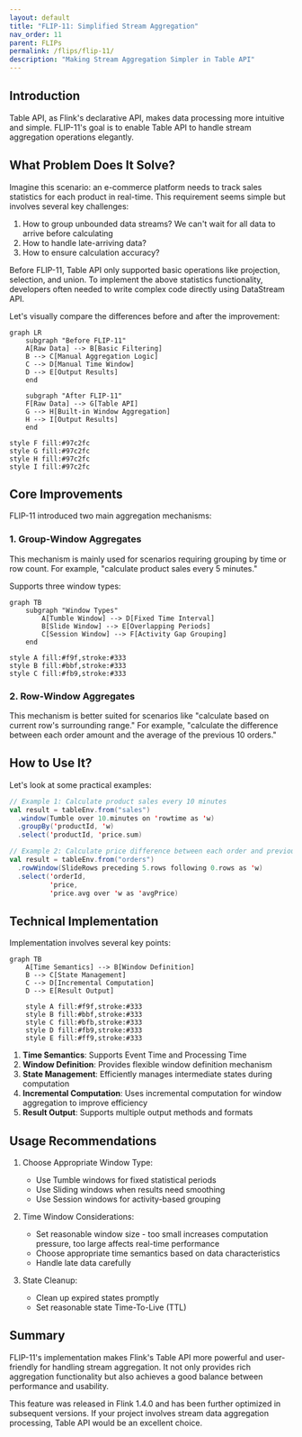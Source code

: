 ```yaml
---
layout: default
title: "FLIP-11: Simplified Stream Aggregation"
nav_order: 11
parent: FLIPs
permalink: /flips/flip-11/
description: "Making Stream Aggregation Simpler in Table API"
---
```


## Introduction

Table API, as Flink's declarative API, makes data processing more intuitive and simple. FLIP-11's goal is to enable Table API to handle stream aggregation operations elegantly.

## What Problem Does It Solve?

Imagine this scenario: an e-commerce platform needs to track sales statistics for each product in real-time. This requirement seems simple but involves several key challenges:

1. How to group unbounded data streams? We can't wait for all data to arrive before calculating
2. How to handle late-arriving data?
3. How to ensure calculation accuracy?

Before FLIP-11, Table API only supported basic operations like projection, selection, and union. To implement the above statistics functionality, developers often needed to write complex code directly using DataStream API.

Let's visually compare the differences before and after the improvement:

```mermaid
graph LR
    subgraph "Before FLIP-11"
    A[Raw Data] --> B[Basic Filtering]
    B --> C[Manual Aggregation Logic]
    C --> D[Manual Time Window]
    D --> E[Output Results]
    end
    
    subgraph "After FLIP-11"
    F[Raw Data] --> G[Table API]
    G --> H[Built-in Window Aggregation]
    H --> I[Output Results]
    end

style F fill:#97c2fc
style G fill:#97c2fc
style H fill:#97c2fc
style I fill:#97c2fc
```

## Core Improvements

FLIP-11 introduced two main aggregation mechanisms:

### 1. Group-Window Aggregates

This mechanism is mainly used for scenarios requiring grouping by time or row count. For example, "calculate product sales every 5 minutes."

Supports three window types:

```mermaid
graph TB
    subgraph "Window Types"
        A[Tumble Window] --> D[Fixed Time Interval]
        B[Slide Window] --> E[Overlapping Periods]
        C[Session Window] --> F[Activity Gap Grouping]
    end

style A fill:#f9f,stroke:#333
style B fill:#bbf,stroke:#333
style C fill:#fb9,stroke:#333
```

### 2. Row-Window Aggregates

This mechanism is better suited for scenarios like "calculate based on current row's surrounding range." For example, "calculate the difference between each order amount and the average of the previous 10 orders."

## How to Use It?

Let's look at some practical examples:

```scala
// Example 1: Calculate product sales every 10 minutes
val result = tableEnv.from("sales")
  .window(Tumble over 10.minutes on 'rowtime as 'w)
  .groupBy('productId, 'w)
  .select('productId, 'price.sum)

// Example 2: Calculate price difference between each order and previous 5 orders
val result = tableEnv.from("orders")
  .rowWindow(SlideRows preceding 5.rows following 0.rows as 'w)
  .select('orderId, 
          'price,
          'price.avg over 'w as 'avgPrice)
```

## Technical Implementation

Implementation involves several key points:

```mermaid
graph TB
    A[Time Semantics] --> B[Window Definition]
    B --> C[State Management]
    C --> D[Incremental Computation]
    D --> E[Result Output]
    
    style A fill:#f9f,stroke:#333
    style B fill:#bbf,stroke:#333
    style C fill:#bfb,stroke:#333
    style D fill:#fb9,stroke:#333
    style E fill:#ff9,stroke:#333
```

1. **Time Semantics**: Supports Event Time and Processing Time
2. **Window Definition**: Provides flexible window definition mechanism
3. **State Management**: Efficiently manages intermediate states during computation
4. **Incremental Computation**: Uses incremental computation for window aggregation to improve efficiency
5. **Result Output**: Supports multiple output methods and formats

## Usage Recommendations

1. Choose Appropriate Window Type:
   - Use Tumble windows for fixed statistical periods
   - Use Sliding windows when results need smoothing
   - Use Session windows for activity-based grouping

2. Time Window Considerations:
   - Set reasonable window size - too small increases computation pressure, too large affects real-time performance
   - Choose appropriate time semantics based on data characteristics
   - Handle late data carefully

3. State Cleanup:
   - Clean up expired states promptly
   - Set reasonable state Time-To-Live (TTL)

## Summary

FLIP-11's implementation makes Flink's Table API more powerful and user-friendly for handling stream aggregation. It not only provides rich aggregation functionality but also achieves a good balance between performance and usability.

This feature was released in Flink 1.4.0 and has been further optimized in subsequent versions. If your project involves stream data aggregation processing, Table API would be an excellent choice.
